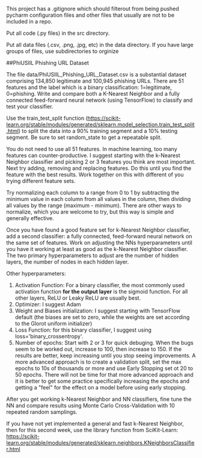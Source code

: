 This project has a .gitignore which should filterout from being pushed pycharm configuration files and other files that usually are not to be included in a repo. 

Put all code (.py files) in the src directory.

Put all data files (.csv, .png, .jpg, etc) in the data directory. If you have large groups of files, use subdirectories to orginize


##PhiUSIIL Phishing URL Dataset

The file data/PhiUSIIL_Phishing_URL_Dataset.csv is 
a substantial dataset comprising 134,850 legitimate 
and 100,945 phishing URLs. There are 51 features and
the label which is a binary classification: 1=legitimate,
0=phishing. Write and compare both a K-Nearest Neighbor
and a fully connected feed-forward neural network
(using TensorFlow) to classify and test your classifier.

Use the train_test_split function (https://scikit-learn.org/stable/modules/generated/sklearn.model_selection.train_test_split.html) 
to split the data into a 90% training segment and a 10% 
testing segment. Be sure to set random_state to get a 
repeatable split.

You do not need to use all 51 features. In machine learning, 
too many features can counter-productive. I suggest starting 
with the k-Nearest Neighbor classifier and picking 2 or 3 
features you think are most important. Next try adding, 
removing and replacing features. Do this until you 
find the feature with the best results. Work together on this 
with different of you trying different feature sets.

Try normalizing each column to a range from 0 to 1 by 
subtracting the minimum value
in each column from all values in the column, then dividing all values by the range
(maximum - minimum). There are other ways to normalize, which 
you are welcome to try, but this way is simple and generally 
effective.

Once you have found a good feature set for k-Nearest Neighbor 
classifier, add a second classifier: a fully connected, 
feed-forward neural network on the same set of features. 
Work on adjusting the NNs hyperparameters until you have it 
working at least as good as the k-Nearest Neighbor classifier.
The two primary hyperparameters to adjust are the number of
hidden layers, the number of nodes in each hidden layer.

Other hyperparameters:
1) Activation Function: For a binary classifier, the most commonly used activation function **for the output layer** is the sigmoid function. For all other layers, ReLU or Leaky ReLU are usually best.
2) Optimizer: I suggest Adam
3) Weight and Biases initialization: I suggest starting with TensorFlow default (the biases are set to zero, while the weights are set according to the Glorot uniform initializer)
4) Loss Function: for this binary classifier, I suggest using loss='binary_crossentropy'.
5) Number of epochs: Start with 2 or 3 for quick debuging. When the bugs seem to be worked out, increase to 100, then increase to 150. If the results are better, keep increasing until you stop seeing improvements. A more advanced approach is to create a validation split, set the max epochs to 10s of thousands or more and use Early Stopping set ot 20 to 50 epochs. There will not be time for that more advanced approach and it is better to get some practice specifically increasing the epochs and getting a "feel" for the effect on a model before using early stopping.

After you get working k-Nearest Neighbor and NN classifiers, fine tune the NN and compare results using
Monte Carlo Cross-Validation with 10 repeated random samplings.

If you have not yet implemented a general and fast k-Nearest Neighbor, then for this second week, use the library function from SciKit-Learn: https://scikit-learn.org/stable/modules/generated/sklearn.neighbors.KNeighborsClassifier.html
